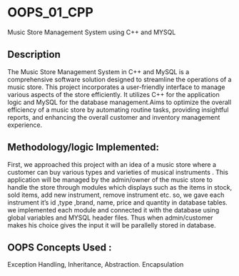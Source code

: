 # OOPS_01_CPP
Music Store Management System using C++ and MYSQL

## Description
The Music Store Management System in C++ and MySQL is a comprehensive software solution designed to streamline the operations of a music store. This project incorporates a user-friendly interface to manage various aspects of the store efficiently. It utilizes C++ for the application logic and MySQL for the database management.Aims to optimize the overall efficiency of a music store by automating routine tasks, providing insightful reports, and enhancing the overall customer and inventory management experience.

## Methodology/logic Implemented:
First, we approached this project with an idea of a music store where a customer can buy various types
and varieties of musical instruments .
This application will be managed by the admin/owner of the
music store to handle the store through modules which displays such as the items in stock, sold items, add
new instrument, remove instrument etc.
so, we gave each instrument it’s id ,type ,brand, name, price and
quantity in database tables. we implemented each module and connected it with the database using global
variables and MYSQL header files. 
Thus when admin/customer makes his choice gives the input it will be
parallelly stored in database.

## OOPS Concepts Used :
Exception Handling,
Inheritance,
Abstraction.
Encapsulation
 

